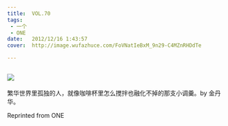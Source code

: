 ```yaml
---
title:	VOL.70
tags:
 - 一个
 - ONE
date:	2012/12/16 1:43:57
cover:	http://image.wufazhuce.com/FoVNatIeBxM_9n29-C4MZnRHDdTe

---
```

![](http://image.wufazhuce.com/FoVNatIeBxM_9n29-C4MZnRHDdTe)
---

繁华世界里孤独的人，就像咖啡杯里怎么搅拌也融化不掉的那支小调羹。by 金丹华。
 
Reprinted from ONE
